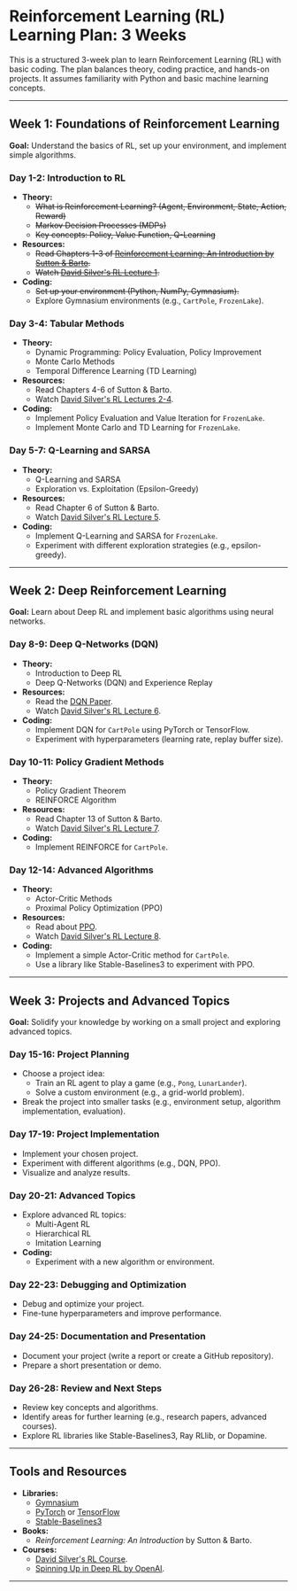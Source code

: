 # Reinforcement Learning (RL) Learning Plan: 3 Weeks

This is a structured 3-week plan to learn Reinforcement Learning (RL) with basic coding. The plan balances theory, coding practice, and hands-on projects. It assumes familiarity with Python and basic machine learning concepts.

---

## Week 1: Foundations of Reinforcement Learning
**Goal:** Understand the basics of RL, set up your environment, and implement simple algorithms.

### Day 1-2: Introduction to RL
- **Theory:**
  - ~~What is Reinforcement Learning? (Agent, Environment, State, Action, Reward)~~
  - ~~Markov Decision Processes (MDPs)~~
  - ~~Key concepts: Policy, Value Function, Q-Learning~~
- **Resources:**
  - ~~Read Chapters 1-3 of [Reinforcement Learning: An Introduction by Sutton & Barto](http://incompleteideas.net/book/RLbook2020.pdf).~~
  - ~~Watch [David Silver's RL Lecture 1](https://www.youtube.com/watch?v=2pWv7GOvuf0).~~
- **Coding:**
  - ~~Set up your environment (Python, NumPy, Gymnasium).~~
  - Explore Gymnasium environments (e.g., `CartPole`, `FrozenLake`).

### Day 3-4: Tabular Methods
- **Theory:**
  - Dynamic Programming: Policy Evaluation, Policy Improvement
  - Monte Carlo Methods
  - Temporal Difference Learning (TD Learning)
- **Resources:**
  - Read Chapters 4-6 of Sutton & Barto.
  - Watch [David Silver's RL Lectures 2-4](https://www.youtube.com/playlist?list=PLqYmG7hTraZDM-OYHWgPebj2MfCFzFObQ).
- **Coding:**
  - Implement Policy Evaluation and Value Iteration for `FrozenLake`.
  - Implement Monte Carlo and TD Learning for `FrozenLake`.

### Day 5-7: Q-Learning and SARSA
- **Theory:**
  - Q-Learning and SARSA
  - Exploration vs. Exploitation (Epsilon-Greedy)
- **Resources:**
  - Read Chapter 6 of Sutton & Barto.
  - Watch [David Silver's RL Lecture 5](https://www.youtube.com/watch?v=0g4j2k_Ggc4).
- **Coding:**
  - Implement Q-Learning and SARSA for `FrozenLake`.
  - Experiment with different exploration strategies (e.g., epsilon-greedy).

---

## Week 2: Deep Reinforcement Learning
**Goal:** Learn about Deep RL and implement basic algorithms using neural networks.

### Day 8-9: Deep Q-Networks (DQN)
- **Theory:**
  - Introduction to Deep RL
  - Deep Q-Networks (DQN) and Experience Replay
- **Resources:**
  - Read the [DQN Paper](https://www.cs.toronto.edu/~vmnih/docs/dqn.pdf).
  - Watch [David Silver's RL Lecture 6](https://www.youtube.com/watch?v=UoPei5o4fps).
- **Coding:**
  - Implement DQN for `CartPole` using PyTorch or TensorFlow.
  - Experiment with hyperparameters (learning rate, replay buffer size).

### Day 10-11: Policy Gradient Methods
- **Theory:**
  - Policy Gradient Theorem
  - REINFORCE Algorithm
- **Resources:**
  - Read Chapter 13 of Sutton & Barto.
  - Watch [David Silver's RL Lecture 7](https://www.youtube.com/watch?v=KHZVXao4qXs).
- **Coding:**
  - Implement REINFORCE for `CartPole`.

### Day 12-14: Advanced Algorithms
- **Theory:**
  - Actor-Critic Methods
  - Proximal Policy Optimization (PPO)
- **Resources:**
  - Read about [PPO](https://arxiv.org/abs/1707.06347).
  - Watch [David Silver's RL Lecture 8](https://www.youtube.com/watch?v=ifma8G7LegE).
- **Coding:**
  - Implement a simple Actor-Critic method for `CartPole`.
  - Use a library like Stable-Baselines3 to experiment with PPO.

---

## Week 3: Projects and Advanced Topics
**Goal:** Solidify your knowledge by working on a small project and exploring advanced topics.

### Day 15-16: Project Planning
- Choose a project idea:
  - Train an RL agent to play a game (e.g., `Pong`, `LunarLander`).
  - Solve a custom environment (e.g., a grid-world problem).
- Break the project into smaller tasks (e.g., environment setup, algorithm implementation, evaluation).

### Day 17-19: Project Implementation
- Implement your chosen project.
- Experiment with different algorithms (e.g., DQN, PPO).
- Visualize and analyze results.

### Day 20-21: Advanced Topics
- Explore advanced RL topics:
  - Multi-Agent RL
  - Hierarchical RL
  - Imitation Learning
- **Coding:**
  - Experiment with a new algorithm or environment.

### Day 22-23: Debugging and Optimization
- Debug and optimize your project.
- Fine-tune hyperparameters and improve performance.

### Day 24-25: Documentation and Presentation
- Document your project (write a report or create a GitHub repository).
- Prepare a short presentation or demo.

### Day 26-28: Review and Next Steps
- Review key concepts and algorithms.
- Identify areas for further learning (e.g., research papers, advanced courses).
- Explore RL libraries like Stable-Baselines3, Ray RLlib, or Dopamine.

---

## Tools and Resources
- **Libraries:**
  - [Gymnasium](https://gymnasium.farama.org/)
  - [PyTorch](https://pytorch.org/) or [TensorFlow](https://www.tensorflow.org/)
  - [Stable-Baselines3](https://stable-baselines3.readthedocs.io/)
- **Books:**
  - *Reinforcement Learning: An Introduction* by Sutton & Barto.
- **Courses:**
  - [David Silver's RL Course](https://www.youtube.com/playlist?list=PLqYmG7hTraZDM-OYHWgPebj2MfCFzFObQ).
  - [Spinning Up in Deep RL by OpenAI](https://spinningup.openai.com/).

---
